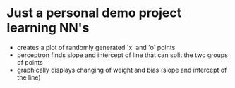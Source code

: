 # Just a personal demo project learning NN's 

 - creates a plot of randomly generated 'x' and 'o' points
 - perceptron finds slope and intercept of line that can split the two groups of points
 - graphically displays changing of weight and bias (slope and intercept of the line)
